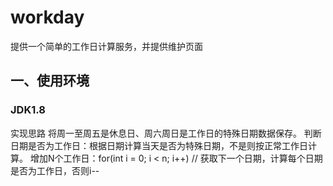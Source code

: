 # workday
提供一个简单的工作日计算服务，并提供维护页面

## 一、使用环境

### JDK1.8

实现思路
将周一至周五是休息日、周六周日是工作日的特殊日期数据保存。
判断日期是否为工作日：根据日期计算当天是否为特殊日期，不是则按正常工作日计算。
增加N个工作日：for(int i = 0; i < n; i++) // 获取下一个日期，计算每个日期是否为工作日，否则i--
